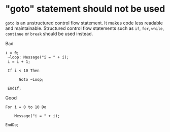# "goto" statement should not be used

```goto``` is an unstructured control flow statement. It makes code less readable and maintainable.
Structured control flow statements such as ```if```, ```for```, ```while```, ```continue``` or ```break```
 should be used instead.
 
 Bad
 ```bsl
 i = 0;
  ~loop: Message("i = " + i);
  i = i + 1;
  
  If i < 10 Then
  
       Goto ~Loop;
  
  EndIf;
 ```
 
Good
```bsl
For i = 0 to 10 Do
 
    Message("i = " + i);
 
EndDo;
```